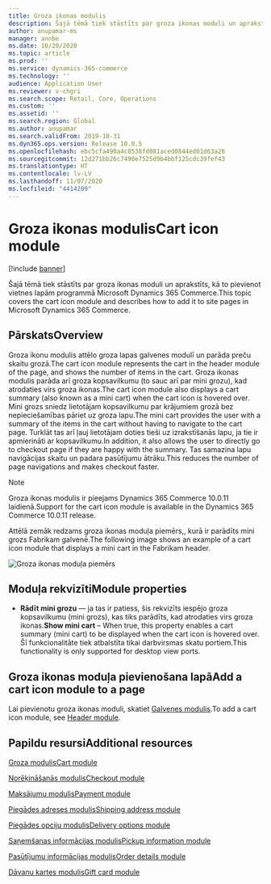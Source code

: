 ```yaml
---
title: Groza ikonas modulis
description: Šajā tēmā tiek stāstīts par groza ikonas moduli un aprakstīts, kā to pievienot vietnes lapām programmā Microsoft Dynamics 365 Commerce.
author: anupamar-ms
manager: annbe
ms.date: 10/20/2020
ms.topic: article
ms.prod: ''
ms.service: dynamics-365-commerce
ms.technology: ''
audience: Application User
ms.reviewer: v-chgri
ms.search.scope: Retail, Core, Operations
ms.custom: ''
ms.assetid: ''
ms.search.region: Global
ms.author: anupamar
ms.search.validFrom: 2019-10-31
ms.dyn365.ops.version: Release 10.0.5
ms.openlocfilehash: ebc5cfa490a4c8538fd081aced0844ed01d63a26
ms.sourcegitcommit: 12d271bb26c7490e7525d9b4bbf125cdc39fef43
ms.translationtype: HT
ms.contentlocale: lv-LV
ms.lasthandoff: 11/07/2020
ms.locfileid: "4414209"
---
```

# <a name="cart-icon-module"></a><span data-ttu-id="214c8-103">Groza ikonas modulis</span><span class="sxs-lookup"><span data-stu-id="214c8-103">Cart icon module</span></span>

[!include [banner](includes/banner.md)]

<span data-ttu-id="214c8-104">Šajā tēmā tiek stāstīts par groza ikonas moduli un aprakstīts, kā to pievienot vietnes lapām programmā Microsoft Dynamics 365 Commerce.</span><span class="sxs-lookup"><span data-stu-id="214c8-104">This topic covers the cart icon module and describes how to add it to site pages in Microsoft Dynamics 365 Commerce.</span></span>

## <a name="overview"></a><span data-ttu-id="214c8-105">Pārskats</span><span class="sxs-lookup"><span data-stu-id="214c8-105">Overview</span></span>

<span data-ttu-id="214c8-106">Groza ikonu modulis attēlo groza lapas galvenes modulī un parāda preču skaitu grozā.</span><span class="sxs-lookup"><span data-stu-id="214c8-106">The cart icon module represents the cart in the header module of the page, and shows the number of items in the cart.</span></span> <span data-ttu-id="214c8-107">Groza ikonas modulis parāda arī groza kopsavilkumu (to sauc arī par mini grozu), kad atrodaties virs groza ikonas.</span><span class="sxs-lookup"><span data-stu-id="214c8-107">The cart icon module also displays a cart summary (also known as a mini cart) when the cart icon is hovered over.</span></span> <span data-ttu-id="214c8-108">Mini grozs sniedz lietotājam kopsavilkumu par krājumiem grozā bez nepieciešamības pāriet uz groza lapu.</span><span class="sxs-lookup"><span data-stu-id="214c8-108">The mini cart provides the user with a summary of the items in the cart without having to navigate to the cart page.</span></span> <span data-ttu-id="214c8-109">Turklāt tas arī ļauj lietotājam doties tieši uz izrakstīšanās lapu, ja tie ir apmierināti ar kopsavilkumu.</span><span class="sxs-lookup"><span data-stu-id="214c8-109">In addition, it also allows the user to directly go to checkout page if they are happy with the summary.</span></span> <span data-ttu-id="214c8-110">Tas samazina lapu navigācijas skaitu un padara pasūtījumu ātrāku.</span><span class="sxs-lookup"><span data-stu-id="214c8-110">This reduces the number of page navigations and makes checkout faster.</span></span> 

> [!NOTE]
> <span data-ttu-id="214c8-111">Groza ikonas modulis ir pieejams Dynamics 365 Commerce 10.0.11 laidienā.</span><span class="sxs-lookup"><span data-stu-id="214c8-111">Support for the cart icon module is available in the Dynamics 365 Commerce 10.0.11 release.</span></span>

<span data-ttu-id="214c8-112">Attēlā zemāk redzams groza ikonas moduļa piemērs,, kurā ir parādīts mini grozs Fabrikam galvenē.</span><span class="sxs-lookup"><span data-stu-id="214c8-112">The following image shows an example of a cart icon module that displays a mini cart in the Fabrikam header.</span></span>

![Groza ikonas moduļa piemērs](./media/ecommerce-Minicart.PNG)

## <a name="module-properties"></a><span data-ttu-id="214c8-114">Moduļa rekvizīti</span><span class="sxs-lookup"><span data-stu-id="214c8-114">Module properties</span></span>

- <span data-ttu-id="214c8-115">**Rādīt mini grozu** — ja tas ir patiess, šis rekvizīts iespējo groza kopsavilkumu (mini grozs), kas tiks parādīts, kad atrodaties virs groza ikonas.</span><span class="sxs-lookup"><span data-stu-id="214c8-115">**Show mini cart** – When true, this property enables a cart summary (mini cart) to be displayed when the cart icon is hovered over.</span></span> <span data-ttu-id="214c8-116">Šī funkcionalitāte tiek atbalstīta tikai darbvirsmas skatu portiem.</span><span class="sxs-lookup"><span data-stu-id="214c8-116">This functionality is only supported for desktop view ports.</span></span>

## <a name="add-a-cart-icon-module-to-a-page"></a><span data-ttu-id="214c8-117">Groza ikonas moduļa pievienošana lapā</span><span class="sxs-lookup"><span data-stu-id="214c8-117">Add a cart icon module to a page</span></span>

<span data-ttu-id="214c8-118">Lai pievienotu groza ikonas moduli, skatiet [Galvenes modulis](author-header-module.md).</span><span class="sxs-lookup"><span data-stu-id="214c8-118">To add a cart icon module, see [Header module](author-header-module.md).</span></span>

## <a name="additional-resources"></a><span data-ttu-id="214c8-119">Papildu resursi</span><span class="sxs-lookup"><span data-stu-id="214c8-119">Additional resources</span></span>

[<span data-ttu-id="214c8-120">Groza modulis</span><span class="sxs-lookup"><span data-stu-id="214c8-120">Cart module</span></span>](add-cart-module.md)

[<span data-ttu-id="214c8-121">Norēķināšanās modulis</span><span class="sxs-lookup"><span data-stu-id="214c8-121">Checkout module</span></span>](add-checkout-module.md)

[<span data-ttu-id="214c8-122">Maksājumu modulis</span><span class="sxs-lookup"><span data-stu-id="214c8-122">Payment module</span></span>](payment-module.md)

[<span data-ttu-id="214c8-123">Piegādes adreses modulis</span><span class="sxs-lookup"><span data-stu-id="214c8-123">Shipping address module</span></span>](ship-address-module.md)

[<span data-ttu-id="214c8-124">Piegādes opciju modulis</span><span class="sxs-lookup"><span data-stu-id="214c8-124">Delivery options module</span></span>](delivery-options-module.md)

[<span data-ttu-id="214c8-125">Saņemšanas informācijas modulis</span><span class="sxs-lookup"><span data-stu-id="214c8-125">Pickup information module</span></span>](pickup-info-module.md)

[<span data-ttu-id="214c8-126">Pasūtījumu informācijas modulis</span><span class="sxs-lookup"><span data-stu-id="214c8-126">Order details module</span></span>](order-confirmation-module.md)

[<span data-ttu-id="214c8-127">Dāvanu kartes modulis</span><span class="sxs-lookup"><span data-stu-id="214c8-127">Gift card module</span></span>](add-giftcard.md)
